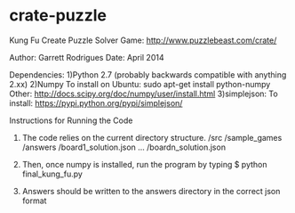 # crate-puzzle
Kung Fu Create Puzzle Solver
Game: http://www.puzzlebeast.com/crate/

Author: Garrett Rodrigues
Date: April 2014

Dependencies:
	1)Python 2.7 (probably backwards compatible with anything 2.xx)
	2)Numpy 
		To install on Ubuntu:
			sudo apt-get install python-numpy
		Other:
			http://docs.scipy.org/doc/numpy/user/install.html
	3)simplejson:
		To install:
			https://pypi.python.org/pypi/simplejson/


Instructions for Running the Code

1) The code relies on the current directory structure. 
	/src
		/sample_games
	/answers
		/board1_solution.json
		...
		/boardn_solution.json

2) Then, once numpy is installed, run the program by typing
	$ python final_kung_fu.py
	
3) Answers should be written to the answers directory in the correct json format
